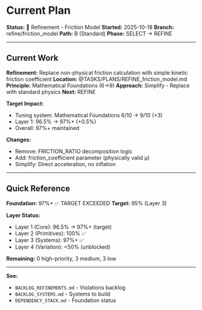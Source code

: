 # Current Plan

**Status:** 🔧 Refinement - Friction Model
**Started:** 2025-10-18
**Branch:** refine/friction_model
**Path:** B (Standard)
**Phase:** SELECT → REFINE

---

## Current Work

**Refinement:** Replace non-physical friction calculation with simple kinetic friction coefficient
**Location:** @TASKS/PLANS/REFINE_friction_model.md
**Principle:** Mathematical Foundations (6→9)
**Approach:** Simplify - Replace with standard physics
**Next:** REFINE

**Target Impact:**
- Tuning system: Mathematical Foundations 6/10 → 9/10 (+3)
- Layer 1: 96.5% → 97%+ (+0.5%)
- Overall: 97%+ maintained

**Changes:**
- Remove: FRICTION_RATIO decomposition logic
- Add: friction_coefficient parameter (physically valid μ)
- Simplify: Direct acceleration, no inflation

---

## Quick Reference

**Foundation:** 97%+ ✅ TARGET EXCEEDED
**Target:** 95% (Layer 3)

**Layer Status:**
- Layer 1 (Core): 96.5% → 97%+ (target)
- Layer 2 (Primitives): 100% ✅
- Layer 3 (Systems): 97%+ ✅
- Layer 4 (Variation): <50% (unblocked)

**Remaining:** 0 high-priority, 3 medium, 3 low

---

**See:**
- `BACKLOG_REFINEMENTS.md` - Violations backlog
- `BACKLOG_SYSTEMS.md` - Systems to build
- `DEPENDENCY_STACK.md` - Foundation status
